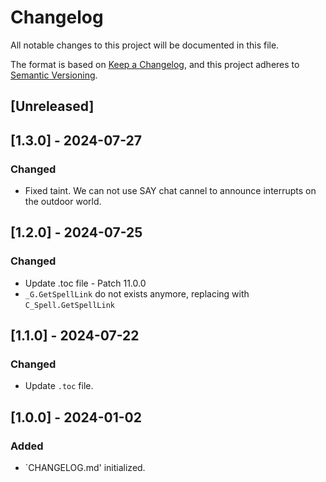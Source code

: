 # Changelog

All notable changes to this project will be documented in this file.

The format is based on [Keep a Changelog](https://keepachangelog.com/en/1.0.0/),
and this project adheres to [Semantic Versioning](https://semver.org/spec/v2.0.0.html).

## [Unreleased]

## [1.3.0] - 2024-07-27

### Changed

-   Fixed taint. We can not use SAY chat cannel to announce interrupts on the outdoor world.

## [1.2.0] - 2024-07-25

### Changed

-   Update .toc file - Patch 11.0.0
-   `_G.GetSpellLink` do not exists anymore, replacing with `C_Spell.GetSpellLink`

## [1.1.0] - 2024-07-22

### Changed

-   Update `.toc` file.

## [1.0.0] - 2024-01-02

### Added

-   `CHANGELOG.md' initialized.
